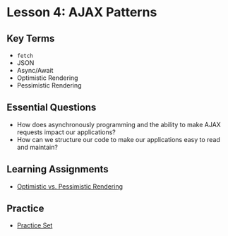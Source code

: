 # Lesson 4: AJAX Patterns

## Key Terms
* `fetch`
* JSON
* Async/Await
* Optimistic Rendering
* Pessimistic Rendering

## Essential Questions
* How does asynchronously programming and the ability to make AJAX requests impact our applications?
* How can we structure our code to make our applications easy to read and maintain?

## Learning Assignments

* [Optimistic vs. Pessimistic Rendering](https://medium.com/@whosale/optimistic-and-pessimistic-ui-rendering-approaches-bc49d1298cc0)

## Practice 
+ [Practice Set](./practice/exercises.md)
